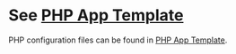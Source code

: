 # See [PHP App Template](https://github.com/ReunMedia/php-app-template)

PHP configuration files can be found in [PHP App Template](https://github.com/ReunMedia/php-app-template).
